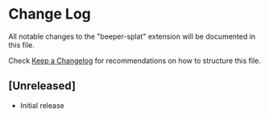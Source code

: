 # Change Log

All notable changes to the "beeper-splat" extension will be documented in this file.

Check [Keep a Changelog](http://keepachangelog.com/) for recommendations on how to structure this file.

## [Unreleased]

- Initial release